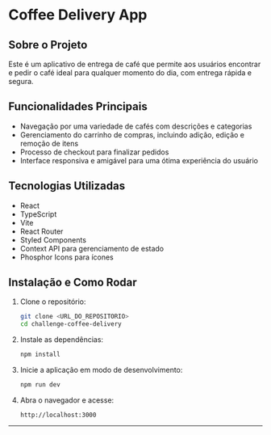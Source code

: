 # Coffee Delivery App

## Sobre o Projeto

Este é um aplicativo de entrega de café que permite aos usuários encontrar e pedir o café ideal para qualquer momento do dia, com entrega rápida e segura.

## Funcionalidades Principais

- Navegação por uma variedade de cafés com descrições e categorias
- Gerenciamento do carrinho de compras, incluindo adição, edição e remoção de itens
- Processo de checkout para finalizar pedidos
- Interface responsiva e amigável para uma ótima experiência do usuário

## Tecnologias Utilizadas

- React
- TypeScript
- Vite
- React Router
- Styled Components
- Context API para gerenciamento de estado
- Phosphor Icons para ícones

## Instalação e Como Rodar

1. Clone o repositório:
   ```bash
   git clone <URL_DO_REPOSITORIO>
   cd challenge-coffee-delivery
   ```

2. Instale as dependências:
   ```bash
   npm install
   ```

3. Inicie a aplicação em modo de desenvolvimento:
   ```bash
   npm run dev
   ```

4. Abra o navegador e acesse:
   ```
   http://localhost:3000
   ```

---
